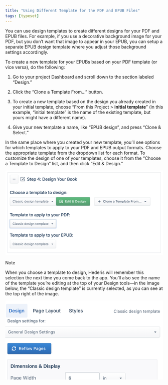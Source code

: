 ```yaml
---
title: "Using Different Template for the PDF and EPUB Files"
tags: [typeset]
---
```

 
<html><body><section data-type="chapter" class="hsecchapter" data-hederis-type="hsecchapter" id="pdf-epub-templates" data-pi-attrs="id: pdf-epub-templates; data-tags: typeset;" role="doc-chapter" data-tags="typeset" data-author-name=" " data-book-title=" " title="Using Different Template for the PDF and EPUB Files"><p class="hblkp" data-hederis-type="hblkp" id="p57dm6Xqz">You can use design templates to create different designs for your PDF and EPUB files. For example, if you use a decorative background image for your PDF, but you don&#8217;t want that image to appear in your EPUB, you can setup a separate EPUB design template where you adjust those background settings accordingly.</p><p class="hblkp" data-hederis-type="hblkp" id="pbem2tO5k">To create a new template for your EPUBs based on your PDF template (or vice versa), do the following:</p><ol class="hwprnumlist" data-hederis-type="hwprnumlist" id="p4TKXZNns"><li class="hblkoli" data-hederis-type="hblkoli" id="lircqotBYh"><p class="hblkoli" data-hederis-type="hblklip" id="pvlv9uUp0">Go to your project Dashboard and scroll down to the section labeled &#8220;Design.&#8221;</p></li><li class="hblkoli" data-hederis-type="hblkoli" id="li3w6Sd2mz"><p class="hblkoli" data-hederis-type="hblklip" id="pkel863TE">Click the &#8220;Clone a Template From&#8230;&#8221; button.</p></li><li class="hblkoli" data-hederis-type="hblkoli" id="li3aCNEIkz"><p class="hblkoli" data-hederis-type="hblklip" id="pCN3lXdFZ">To create a new template based on the design you already created in your initial template, choose &#8220;From this Project &gt; <strong data-hederis-type="hspanstrong" id="pvnXZ6mQx">initial template</strong>&#8221; (in this example, &#8220;initial template&#8221; is the name of the existing template, but yours might have a different name).</p></li><li class="hblkoli" data-hederis-type="hblkoli" id="lizedqNNdE"><p class="hblkoli" data-hederis-type="hblklip" id="pfPHc7X45">Give your new template a name, like &#8220;EPUB design&#8221;, and press &#8220;Clone &amp; Select.&#8221;</p></li></ol><p class="hblkp" data-hederis-type="hblkp" id="p4TRXl7B8">In the same place where you created your new template, you&#8217;ll see options for which templates to apply to your PDF and EPUB output formats. Choose the appropriate template from the dropdown list for each format. To customize the design of one of your templates, choose it from the &#8220;Choose a Template to Design&#8221; list, and then click &#8220;Edit &amp; Design.&#8221;</p><img data-hederis-type="hblkimg" class="hblkimg" id="p12yOF0Pw" src="/images/pdfepubtemplate2.png" data-img-src="/images/pdfepubtemplate2.png"/><div class="hwprbox box" data-hederis-type="hwprbox" id="pvftkeX0a" data-type="sidebar"><p class="hblktype" data-hederis-type="hblktype" id="pGmPInp2F">Note</p><p class="hblkp" data-hederis-type="hblkp" id="pecdBWj7j">When you choose a template to design, Hederis will remember this selection the next time you come back to the app. You&#8217;ll also see the name of the template you&#8217;re editing at the top of your Design tools&#8212;in the image below, the &#8220;Classic design template&#8221; is currently selected, as you can see at the top right of the image.</p></div><img data-hederis-type="hblkimg" class="hblkimg" id="pC1Gev9Jk" src="/images/pdfepubtemplate1.png" data-img-src="/images/pdfepubtemplate1.png"/></section></body></html>
